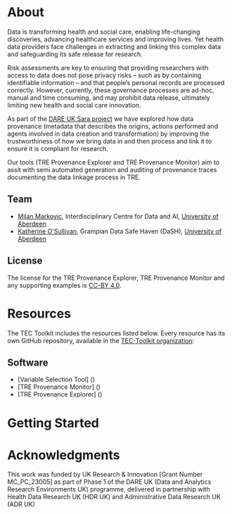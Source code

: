 # About 

Data is transforming health and social care, enabling life-changing discoveries, advancing healthcare services and improving lives. Yet health data providers face challenges in extracting and linking this complex data and safeguarding its safe release for research.

Risk assessments are key to ensuring that providing researchers with access to data does not pose privacy risks – such as by containing identifiable information – and that people’s personal records are processed correctly. However, currently, these governance processes are ad-hoc, manual and time consuming, and may prohibit data release, ultimately limiting new health and social care innovation.

As part of the [DARE UK Sara project](https://dareuk.org.uk/driver-project-sara/) we have explored how data provenance (metadata that describes the origins, actions performed and agents involved in data creation and transformation) by improving the trustworthiness of how we bring data in and then process and link it to ensure it is compliant for research.

Our tools (TRE Provenance Explorer and TRE Provenance Monitor) aim to assit with semi automated generation and auditing of provenance traces documenting the data linkage process in TRE. 

## Team

* [Milan Markovic](https://orcid.org/0000-0002-5477-287X), Interdisciplinary Centre for Data and AI, [University of Aberdeen](https://www.abdn.ac.uk/)
* [Katherine O'Sullivan](), Grampian Data Safe Haven (DaSH), [University of Aberdeen](https://www.abdn.ac.uk/)

## License

The license for the TRE Provenance Explorer, TRE Provenance Monitor and any supporting examples is [CC-BY 4.0](http://creativecommons.org/licenses/by/4.0).

# Resources
The TEC Toolkit includes the resources listed below. Every resource has its own GitHub repository, available in the [TEC-Toolkit organization](https://github.com/TRE-Provenance):

## Software 
- [Variable Selection Tool] ()
- [TRE Provenance Monitor] ()
- [TRE Provenance Explorer] ()

# Getting Started

# Acknowledgments

This work was funded by UK Research & Innovation [Grant Number MC_PC_23005] as part of Phase 1 of the DARE UK (Data and Analytics Research Environments UK) programme, delivered in partnership with Health Data Research UK (HDR UK) and Administrative Data Research UK (ADR UK)

